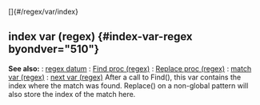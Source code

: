 []{#/regex/var/index}
## index var (regex) {#index-var-regex byondver="510"}
**See also:**
:   [regex datum](#/regex)
:   [Find proc (regex)](#/regex/proc/Find)
:   [Replace proc (regex)](#/regex/proc/Replace)
:   [match var (regex)](#/regex/var/match)
:   [next var (regex)](#/regex/var/next)
After a call to Find(), this var contains the index where the match was
found.
Replace() on a non-global pattern will also store the index of the match
here.